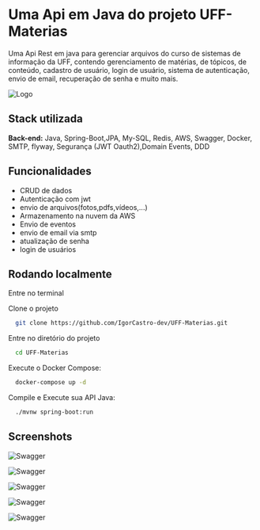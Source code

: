 
# Uma Api em Java do projeto UFF-Materias

Uma Api Rest em java para gerenciar arquivos do curso de sistemas de informação da UFF, contendo gerenciamento de matérias, de tópicos, de conteúdo, cadastro de usuário, login de usuário, sistema de autenticação, envio de email, recuperação de senha e muito mais. 


![Logo](https://github.com/IgorCastro-dev/UFF-Materias/assets/77001554/b9569d56-a018-4a8e-9514-8a051852f87d)


## Stack utilizada

**Back-end:** Java, Spring-Boot,JPA, My-SQL, Redis, AWS, Swagger, Docker, SMTP, flyway, Segurança (JWT Oauth2),Domain Events, DDD


## Funcionalidades

- CRUD de dados
- Autenticação com jwt
- envio de arquivos(fotos,pdfs,vídeos,...)
- Armazenamento na nuvem da AWS
- Envio de eventos
- envio de email via smtp
- atualização de senha
- login de usuários


## Rodando localmente

Entre no terminal

Clone o projeto

```bash
  git clone https://github.com/IgorCastro-dev/UFF-Materias.git
```

Entre no diretório do projeto

```bash
  cd UFF-Materias
```

Execute o Docker Compose:

```bash
  docker-compose up -d
```

Compile e Execute sua API Java:

```bash
  ./mvnw spring-boot:run
```


## Screenshots

![Swagger](https://github.com/IgorCastro-dev/UFF-Materias/assets/77001554/55a4baca-5921-452c-a711-09fa2ff75e15)

![Swagger](https://github.com/IgorCastro-dev/UFF-Materias/assets/77001554/818ad148-17b6-4f14-8269-39ba26fd6d1c)

![Swagger](https://github.com/IgorCastro-dev/UFF-Materias/assets/77001554/44ff81be-86b8-480b-adb0-edb85a04b1da)

![Swagger](https://github.com/IgorCastro-dev/UFF-Materias/assets/77001554/ca8cc27a-4c50-4c56-b945-55ad71e08cf4)

![Swagger](https://github.com/IgorCastro-dev/UFF-Materias/assets/77001554/a0ff905d-43b8-46da-9175-0145db47d29f)
